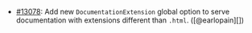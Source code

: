 * [#13078](https://github.com/rubocop/rubocop/pull/13078): Add new `DocumentationExtension` global option to serve documentation with extensions different than `.html`. ([@earlopain][])
